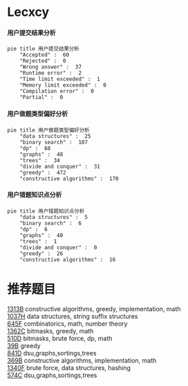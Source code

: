 # Lecxcy

<!-- tabs:start -->



#### **用户提交结果分析**

```mermaid
pie title 用户提交结果分析
    "Accepted" :  60
    "Rejected" :  0
    "Wrong answer" :  37
    "Runtime error" :  2
    "Time limit exceeded" :  1
    "Memory limit exceeded" :  0
    "Compilation error" :  0
    "Partial" :  0
```

#### **用户做题类型偏好分析**

```mermaid
pie title 用户做题类型偏好分析
    "data structures" :  25
    "binary search" :  107
    "dp" :  68
    "graphs" :  48
    "trees" :  34
    "divide and conquer" :  31
    "greedy" :  472
    "constructive algorithms" :  170
```
#### **用户错题知识点分析**

```mermaid
pie title 用户错题知识点分析
    "data structures" :  5
    "binary search" :  6
    "dp" :  6
    "graphs" :  40
    "trees" :  1
    "divide and conquer" :  0
    "greedy" :  26
    "constructive algorithms" :  16
```



<!-- tabs:end -->
# 推荐题目
[1313B](https://codeforces.com/contest/1313/problem/B)		constructive algorithms,
                        greedy,
                        implementation,
                        math		  
[1037H](https://codeforces.com/contest/1037/problem/H)		data structures,
                        string suffix structures		  
[645F](https://codeforces.com/contest/645/problem/F)		combinatorics,
                        math,
                        number theory		  
[1362C](https://codeforces.com/contest/1362/problem/C)		bitmasks,
                        greedy,
                        math		  
[510D](https://codeforces.com/contest/510/problem/D)		bitmasks,
                        brute force,
                        dp,
                        math		  
[39B](https://codeforces.com/contest/39/problem/B)		greedy		  
[841D](https://codeforces.com/contest/841/problem/D)		dsu,graphs,sortings,trees		  
[369B](https://codeforces.com/contest/369/problem/B)		constructive algorithms,
                        implementation,
                        math		  
[1340F](https://codeforces.com/contest/1340/problem/F)		brute force,
                        data structures,
                        hashing		  
[574C](https://codeforces.com/contest/574/problem/C)		dsu,graphs,sortings,trees		  
